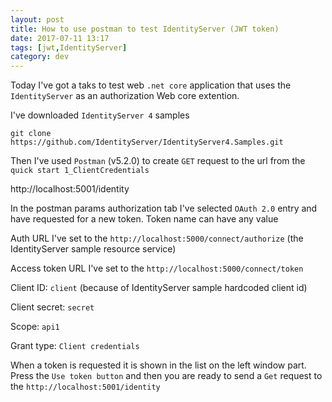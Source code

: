 ```yaml
---
layout: post
title: How to use postman to test IdentityServer (JWT token)
date: 2017-07-11 13:17 
tags: [jwt,IdentityServer]
category: dev
---
```

Today I've got a taks to test web `.net core` application that uses the `IdentityServer` as an authorization Web core extention.

I've downloaded `IdentityServer 4` samples
```
git clone https://github.com/IdentityServer/IdentityServer4.Samples.git
```
Then I've used `Postman` (v5.2.0) to create `GET` request to the url from the `quick start 1_ClientCredentials`

http://localhost:5001/identity

In the postman params authorization tab I've selected `OAuth 2.0` entry and have requested for a new token.
Token name can have any value


Auth URL I've set to the `http://localhost:5000/connect/authorize` (the IdentityServer sample resource service)

Access token URL I've set to the `http://localhost:5000/connect/token`

Client ID: `client` (because of IdentityServer sample hardcoded client id)

Client secret: `secret`

Scope: `api1`

Grant type: `Client credentials`

When a token is requested it is shown in the list on the left window part. 
Press the `Use token button` and then you are ready to send a `Get` request to the `http://localhost:5001/identity`

